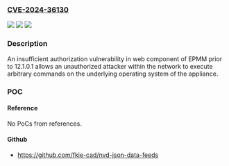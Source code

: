 ### [CVE-2024-36130](https://cve.mitre.org/cgi-bin/cvename.cgi?name=CVE-2024-36130)
![](https://img.shields.io/static/v1?label=Product&message=EPMM&color=blue)
![](https://img.shields.io/static/v1?label=Version&message=12.1.0.1%3C%2012.1.0.1%20&color=brighgreen)
![](https://img.shields.io/static/v1?label=Vulnerability&message=n%2Fa&color=brighgreen)

### Description

An insufficient authorization vulnerability in web component of EPMM prior to 12.1.0.1 allows an unauthorized attacker within the network to execute arbitrary commands on the underlying operating system of the appliance.

### POC

#### Reference
No PoCs from references.

#### Github
- https://github.com/fkie-cad/nvd-json-data-feeds

